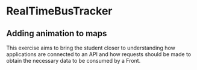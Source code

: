 # RealTimeBusTracker

## Adding animation to maps
This exercise aims to bring the student closer to understanding how applications are connected to an API and how requests should be made to obtain the necessary data to be consumed by a Front.
